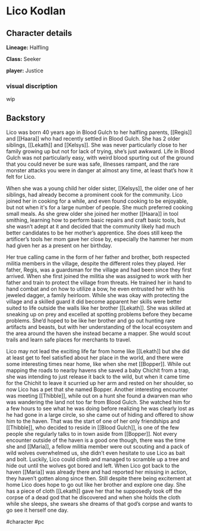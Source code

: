 # Lico Kodlan

## Character details
**Lineage:** Halfling

**Class:** Seeker

**player:** Justice


### visual discription
wip


## Backstory
Lico was born 40 years ago in Blood Gulch to her halfling parents, [[Regis]] and [[Haara]] who had recently settled in Blood Gulch. She has 2 older siblings, [[Lekath]] and [[Kelsys]]. She was never particularly close to her family growing up but not for lack of trying, she’s just awkward. Life in Blood Gulch was not particularly easy, with weird blood spurting out of the ground that you could never be sure was safe, illnesses rampant, and the rare monster attacks you were in danger at almost any time, at least that’s how it felt for Lico.

When she was a young child her older sister, [[Kelsys]], the older one of her siblings, had already become a prominent cook for the community. Lico joined her in cooking for a while, and even found cooking to be enjoyable, but not when it's for a large number of people. She much preferred cooking small meals. As she grew older she joined her mother [[Haara]] in tool smithing, learning how to perform basic repairs and craft basic tools, but she wasn’t adept at it and decided that the community likely had much better candidates to be her mother’s apprentice. She does still keep the artificer’s tools her mom gave her close by, especially the hammer her mom had given her as a present on her birthday. 

Her true calling came in the form of her father and brother, both respected militia members in the village, despite the different roles they played. Her father, Regis, was a guardsman for the village and had been since they first arrived. When she first joined the militia she was assigned to work with her father and train to protect the village from threats. He trained her in hand to hand combat and on how to utilize a bow, he even entrusted her with his jeweled dagger, a family heirloom. While she was okay with protecting the village and a skilled guard it did become apparent her skills were better suited to life outside the walls like her brother [[Lekath]]. She was skilled at sneaking up on prey and excelled at spotting problems before they became problems. She’d hoped to be like her brother and go out hunting rare artifacts and beasts, but with her understanding of the local ecosystem and the area around the haven she instead became a mapper. She would scout trails and learn safe places for merchants to travel.

Lico may not lead the exciting life far from home like [[Lekath]] but she did at least get to feel satisfied about her place in the world, and there were some interesting times near home, like when she met [[Bopper]]. While out mapping the roads to nearby havens she saved a baby Chichit from a trap, she was intending to just release it back to the wild, but when it came time for the Chichit to leave it scurried up her arm and rested on her shoulder, so now Lico has a pet that she named Bopper. Another interesting encounter was meeting [[Thibble]], while out on a hunt she found a dwarven man who was wandering the land not too far from Blood Gulch. She watched him for a few hours to see what he was doing before realizing he was clearly lost as he had gone in a large circle, so she came out of hiding and offered to show him to the haven. That was the start of one of her only friendships and [[Thibble]], who decided to reside in [[Blood Gulch]], is one of the few people she regularly talks to in town aside from [[Bopper]]. Not every encounter outside of the haven is a good one though, there was the time she and [[Maria]], a fellow militia member were out scouting and a pack of wild wolves overwhelmed us, she didn’t even hesitate to use Lico as bait and bolt. Luckily, Lico could climb and managed to scramble up a tree and hide out until the wolves got bored and left. When Lico got back to the haven [[Maria]] was already there and had reported her missing in action, they haven’t gotten along since then. Still despite there being excitement at home Lico does hope to go out like her brother and explore one day. She has a piece of cloth [[Lekath]] gave her that he supposedly took off the corpse of a dead god that he discovered and when she holds the cloth while she sleeps, she swears she dreams of that god’s corpse and wants to go see it herself one day.

#character #pc